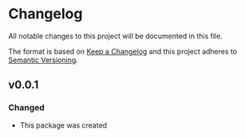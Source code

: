 # Changelog

All notable changes to this project will be documented in this file.

The format is based on [Keep a Changelog][keepachangelog] and this project adheres to [Semantic Versioning][semver].

## v0.0.1

### Changed

- This package was created

[keepachangelog]:https://keepachangelog.com/en/1.0.0/
[semver]:https://semver.org/spec/v2.0.0.html
